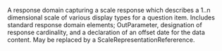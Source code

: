 A response domain capturing a scale response which describes a 1..n dimensional scale of various display types for a question item. Includes standard response domain elements; OutParameter, designation of response cardinality, and a declaration of an offset date for the data content. May be replaced by a ScaleRepresentationRefererence.